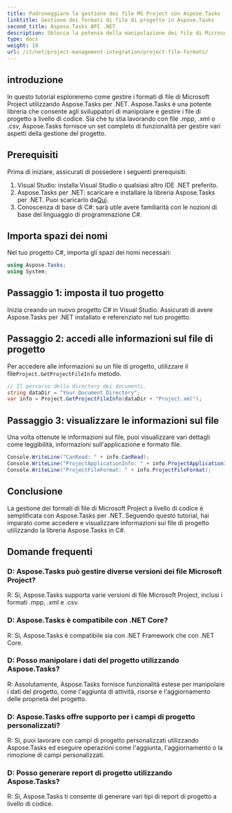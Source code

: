 ```yaml
---
title: Padroneggiare la gestione dei file MS Project con Aspose.Tasks
linktitle: Gestione dei formati di file di progetto in Aspose.Tasks
second_title: Aspose.Tasks API .NET
description: Sblocca la potenza della manipolazione dei file di Microsoft Project con Aspose.Tasks per .NET. Immergiti nell'integrazione e nella gestione perfette.
type: docs
weight: 18
url: /it/net/project-management-integration/project-file-formats/
---
```

## introduzione
In questo tutorial esploreremo come gestire i formati di file di Microsoft Project utilizzando Aspose.Tasks per .NET. Aspose.Tasks è una potente libreria che consente agli sviluppatori di manipolare e gestire i file di progetto a livello di codice. Sia che tu stia lavorando con file .mpp, .xml o .csv, Aspose.Tasks fornisce un set completo di funzionalità per gestire vari aspetti della gestione del progetto.
## Prerequisiti
Prima di iniziare, assicurati di possedere i seguenti prerequisiti:
1. Visual Studio: installa Visual Studio o qualsiasi altro IDE .NET preferito.
2.  Aspose.Tasks per .NET: scaricare e installare la libreria Aspose.Tasks per .NET. Puoi scaricarlo da[Qui](https://releases.aspose.com/tasks/net/).
3. Conoscenza di base di C#: sarà utile avere familiarità con le nozioni di base del linguaggio di programmazione C#.

## Importa spazi dei nomi
Nel tuo progetto C#, importa gli spazi dei nomi necessari:
```csharp
using Aspose.Tasks;
using System;

```
## Passaggio 1: imposta il tuo progetto
Inizia creando un nuovo progetto C# in Visual Studio. Assicurati di avere Aspose.Tasks per .NET installato e referenziato nel tuo progetto.
## Passaggio 2: accedi alle informazioni sul file di progetto
 Per accedere alle informazioni su un file di progetto, utilizzare il file`Project.GetProjectFileInfo` metodo.
```csharp
// Il percorso della directory dei documenti.
string dataDir = "Your Document Directory";
var info = Project.GetProjectFileInfo(dataDir + "Project.xml");
```
## Passaggio 3: visualizzare le informazioni sul file
Una volta ottenute le informazioni sul file, puoi visualizzare vari dettagli come leggibilità, informazioni sull'applicazione e formato file.
```csharp
Console.WriteLine("CanRead: " + info.CanRead);
Console.WriteLine("ProjectApplicationInfo: " + info.ProjectApplicationInfo);
Console.WriteLine("ProjectFileFormat: " + info.ProjectFileFormat);
```

## Conclusione
La gestione dei formati di file di Microsoft Project a livello di codice è semplificata con Aspose.Tasks per .NET. Seguendo questo tutorial, hai imparato come accedere e visualizzare informazioni sui file di progetto utilizzando la libreria Aspose.Tasks in C#.
## Domande frequenti
### D: Aspose.Tasks può gestire diverse versioni dei file Microsoft Project?
R: Sì, Aspose.Tasks supporta varie versioni di file Microsoft Project, inclusi i formati .mpp, .xml e .csv.
### D: Aspose.Tasks è compatibile con .NET Core?
R: Sì, Aspose.Tasks è compatibile sia con .NET Framework che con .NET Core.
### D: Posso manipolare i dati del progetto utilizzando Aspose.Tasks?
R: Assolutamente, Aspose.Tasks fornisce funzionalità estese per manipolare i dati del progetto, come l'aggiunta di attività, risorse e l'aggiornamento delle proprietà del progetto.
### D: Aspose.Tasks offre supporto per i campi di progetto personalizzati?
R: Sì, puoi lavorare con campi di progetto personalizzati utilizzando Aspose.Tasks ed eseguire operazioni come l'aggiunta, l'aggiornamento o la rimozione di campi personalizzati.
### D: Posso generare report di progetto utilizzando Aspose.Tasks?
R: Sì, Aspose.Tasks ti consente di generare vari tipi di report di progetto a livello di codice.